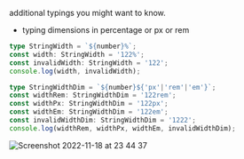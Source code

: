 additional typings you might want to know.


- typing dimensions in percentage or px or rem

```ts
type StringWidth = `${number}%`;
const width: StringWidth = '122%';
const invalidWidth: StringWidth = '122';
console.log(width, invalidWidth);
```

```ts
type StringWidthDim = `${number}${'px'|'rem'|'em'}`;
const widthRem: StringWidthDim = '122rem';
const widthPx: StringWidthDim = '122px';
const widthEm: StringWidthDim = '122em';
const invalidWidthDim: StringWidthDim = '1222';
console.log(widthRem, widthPx, widthEm, invalidWidthDim);
```

![Screenshot 2022-11-18 at 23 44 37](https://user-images.githubusercontent.com/23050213/202774764-1845d741-e905-4315-af75-9a02c0ba8264.jpg)

